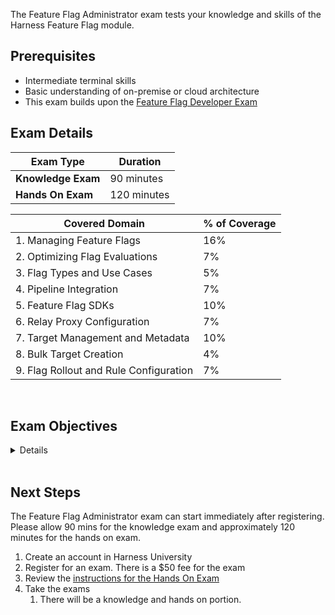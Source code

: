 The Feature Flag Administrator exam tests your knowledge and skills of the Harness Feature Flag module.  

## Prerequisites

- Intermediate terminal skills
- Basic understanding of on-premise or cloud architecture
- This exam builds upon the [Feature Flag Developer Exam](/certifications/feature-flags?lvl=developer)

## Exam Details
| Exam Type                               | Duration         |
| ----------------------------------- | --------------- |
| **Knowledge Exam** | 90 minutes |
| **Hands On Exam** | 120 minutes |

| Covered Domain                                              | % of Coverage |
| ------------------------------------------------------------| --------------|
| 1. Managing Feature Flags                                    | 16%           |
| 2. Optimizing Flag Evaluations                               | 7%            |
| 3. Flag Types and Use Cases                                  | 5%            |
| 4. Pipeline Integration                                      | 7%            |
| 5. Feature Flag SDKs                                         | 10%           |
| 6. Relay Proxy Configuration                                 | 7%            |
| 7. Target Management and Metadata                            | 10%           |
| 8. Bulk Target Creation                                      | 4%            |
| 9. Flag Rollout and Rule Configuration                       | 7%            |


<br />

## Exam Objectives 

<details>

		<summary>List of Objectives</summary>

The following is a detailed list of exam objectives:

| #   | Objective                                       |
|-----|-------------------------------------------------|
| **1** | **Managing Feature Flags**                     |
| 1.1 | Create new feature flags with appropriate configurations. |
| 1.2 | Modify existing feature flags to update their behavior. |
| 1.3 | Archive feature flags when they are no longer needed. |
| **2** | **Optimizing Flag Evaluations**                |
| 2.1 | Identify and address latency issues in flag evaluations. |
| 2.2 | Implement caching strategies to improve response times. |
| 2.3 | Monitor and analyze flag evaluation performance. |
| **3** | **Flag Types and Use Cases**                  |
| 3.1 | Choose the right type of feature flag for specific use cases. |
| 3.2 | Create feature flags that serve different variations, including dark mode. |
| 3.3 | Configure feature flags for internal testing and feedback. |
| **4** | **Pipeline Integration**                      |
| 4.1 | Understand the options for setting flag switches in feature flag pipelines. |
| 4.2 | Implement default pipelines for consistent flag changes. |
| 4.3 | Add approval gates and notifications for flag enable/disable processes. |
| **5** | **Feature Flag SDKs**                         |
| 5.1 | Identify available processors for the Feature Flag SDK in Harness. |
| 5.2 | Understand which server-side SDKs are supported by Harness. |
| 5.3 | Configure SDKs to interact with Harness Feature Flags. |
| **6** | **Relay Proxy Configuration**                |
| 6.1 | Troubleshoot Relay Proxy configurations for streaming functionality. |
| 6.2 | Update Relay Proxy settings and handle API key changes. |
| 6.3 | Ensure proper communication between SDKs and Relay Proxy. |
| **7** | **Target Management and Metadata**           |
| 7.1 | Associate feature flags with specific server targets. |
| 7.2 | Add custom attributes to targets for enhanced metadata. |
| 7.3 | Understand the removal and expiration behavior of targets. |
| **8** | **Bulk Target Creation**                     |
| 8.1 | Explore alternative methods for creating custom target lists. |
| 8.2 | Understand the limitations of CSV imports for target creation. |
| 8.3 | Utilize available options to populate the list of targets efficiently. |
| **9** | **Flag Rollout and Rule Configuration**      |
| 9.1 | Define rollout strategies, including percentage rollouts. |
| 9.2 | Ensure consistent flag values for users across different SDKs. |
| 9.3 | Create and manage rules to control flag behavior for specific targets and groups. |


</details>

<br />

## Next Steps

The Feature Flag Administrator exam can start immediately after registering. Please allow 90 mins for the knowledge exam and approximately 120 minutes for the hands on exam.

1. Create an account in Harness University
2.  Register for an exam. There is a $50 fee for the exam
3. Review the [instructions for the Hands On Exam](/certifications/instructions)
4. Take the exams
    1. There will be a knowledge and hands on portion.	
